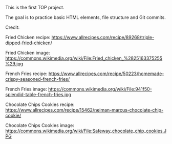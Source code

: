 This is the first TOP project.

The goal is to practice basic HTML elements, file structure and Git commits.

Credit:

Fried Chicken recipe: https://www.allrecipes.com/recipe/89268/triple-dipped-fried-chicken/

Fried Chicken image: https://commons.wikimedia.org/wiki/File:Fried_chicken_%2825163375255%29.jpg

French Fries recipe: https://www.allrecipes.com/recipe/50223/homemade-crispy-seasoned-french-fries/

French Fries image: https://commons.wikimedia.org/wiki/File:941f50-splendid-table-french-fries.jpg

Chocolate Chips Cookies recipe: https://www.allrecipes.com/recipe/15462/neiman-marcus-chocolate-chip-cookie/

Chocolate Chips Cookies image: https://commons.wikimedia.org/wiki/File:Safeway_chocolate_chip_cookies.JPG